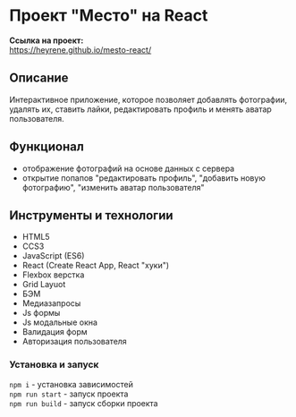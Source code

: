 # Проект "Место" на React
**Ссылка на проект:**  
https://heyrene.github.io/mesto-react/

## Описание
Интерактивное приложение, которое позволяет добавлять фотографии, удалять их, ставить лайки, редактировать профиль и менять аватар пользователя.

## Функционал
* отображение фотографий на основе данных с сервера
* открытие попапов "редактировать профиль", "добавить новую фотографию", "изменить аватар пользователя"

## Инструменты и технологии
* HTML5
* CCS3
* JavaScript (ES6)
* React (Create React App, React "хуки")
* Flexbox верстка
* Grid Layuot
* БЭМ
* Медиазапросы
* Js формы 
* Js модальные окна
* Валидация форм
* Авторизация пользователя

### Установка и запуск
`npm i` - установка зависимостей  
`npm run start` - запуск проекта  
`npm run build` - запуск сборки проекта  



